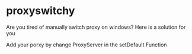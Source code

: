 # proxyswitchy
Are you tired of manually switch proxy on windows? Here is a solution for you


Add your porxy by change ProxyServer in the setDefault Function


